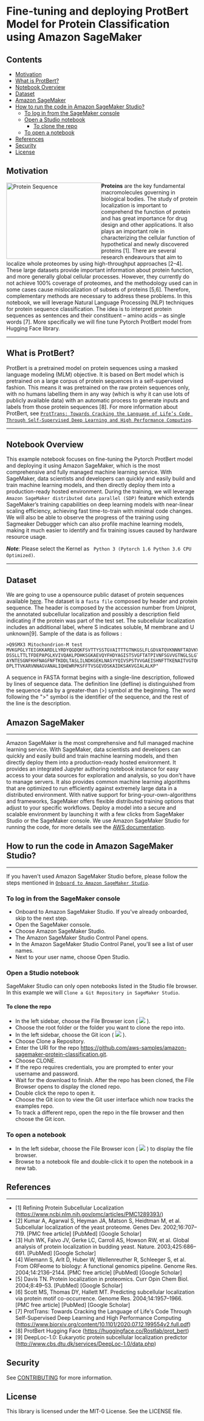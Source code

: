 # Fine-tuning and deploying ProtBert Model for Protein Classification using Amazon SageMaker
 ## Contents
  - [Motivation](#motivation)
  - [What is ProtBert?](#what-is-protbert)
  - [Notebook Overview](#notebook-overview)
  - [Dataset](#dataset)
  - [Amazon SageMaker](#-amazon-sagemaker)
  - [How to run the code in Amazon SageMaker Studio?](#-how-to-run-the-code-in-amazon-sagemaker-studio)
    - [To log in from the SageMaker console](#to-log-in-from-the-sagemaker-console)
    - [Open a Studio notebook](#open-a-studio-notebook)
      - [To clone the repo](#to-clone-the-repo)
    - [To open a notebook](#to-open-a-notebook)
  - [References](#-references)
  - [Security](#security)
  - [License](#license)

## Motivation
<img src="https://upload.wikimedia.org/wikipedia/commons/6/60/Myoglobin.png"
     alt="Protein Sequence"
     style="float: left;"
     height = 200
     width = 250/>
**Proteins** are the key fundamental macromolecules governing in biological bodies. The study of protein localization is important to comprehend the function of protein and has great importance for drug design and other applications. It also plays an important role in characterizing the cellular function of hypothetical and newly discovered proteins [1]. There are several research endeavours that aim to localize whole proteomes by using high-throughput approaches [2–4]. These large datasets provide important information about protein function, and more generally global cellular processes. However, they currently do not achieve 100% coverage of proteomes, and the methodology used can in some cases cause mislocalization of subsets of proteins [5,6]. Therefore, complementary methods are necessary to address these problems. In this notebook, we will leverage Natural Language Processing (NLP) techniques for protein sequence classification. The idea is to interpret protein sequences as sentences and their constituent – amino acids –
as single words [7]. More specifically we will fine tune Pytorch ProtBert model from Hugging Face library.

---
## What is ProtBert?
ProtBert is a pretrained model on protein sequences using a masked language modeling (MLM) objective. It is based on Bert model which is pretrained on a large corpus of protein sequences in a self-supervised fashion. This means it was pretrained on the raw protein sequences only, with no humans labelling them in any way (which is why it can use lots of publicly available data) with an automatic process to generate inputs and labels from those protein sequences [8]. For more information about ProtBert, see [`ProtTrans: Towards Cracking the Language of Life’s Code Through Self-Supervised Deep Learning and High Performance Computing`](https://www.biorxiv.org/content/10.1101/2020.07.12.199554v2.full).

---
## Notebook Overview
This example notebook focuses on fine-tuning the Pytorch ProtBert model and deploying it using Amazon SageMaker, which is the most comprehensive and fully managed machine learning service. With SageMaker, data scientists and developers can quickly and easily build and train machine learning models, and then directly deploy them into a production-ready hosted environment. 
During the training, we will leverage `Amazon SageMaker distributed data parallel (SDP)` feature which extends SageMaker’s training capabilities on deep learning models with near-linear scaling efficiency, achieving fast time-to-train with minimal code changes. We will also be able to observe the progress of the training using Sagmeaker Debugger which can also profile machine learning models, making it much easier to identify and fix training issues caused by hardware resource usage.

_**Note**_: Please select the Kernel as ` Python 3 (Pytorch 1.6 Python 3.6 CPU Optimized)`.

---
## Dataset
We are going to use a opensource public dataset of protein sequences available [here](http://www.cbs.dtu.dk/services/DeepLoc-1.0/data.php). The dataset is a `fasta file` composed by header and protein sequence. The header is composed by the accession number from Uniprot, the annotated subcellular localization and possibly a description field indicating if the protein was part of the test set. The subcellular localization includes an additional label, where S indicates soluble, M membrane and U unknown[9].
Sample of the data is as follows :
```
>Q9SMX3 Mitochondrion-M test
MVKGPGLYTEIGKKARDLLYRDYQGDQKFSVTTYSSTGVAITTTGTNKGSLFLGDVATQVKNNNFTADVKVST
DSSLLTTLTFDEPAPGLKVIVQAKLPDHKSGKAEVQYFHDYAGISTSVGFTATPIVNFSGVVGTNGLSLGTDV
AYNTESGNFKHFNAGFNFTKDDLTASLILNDKGEKLNASYYQIVSPSTVVGAEISHNFTTKENAITVGTQHAL>
DPLTTVKARVNNAGVANALIQHEWRPKSFFTVSGEVDSKAIDKSAKVGIALALKP"
```
A sequence in FASTA format begins with a single-line description, followed by lines of sequence data. The definition line (defline) is distinguished from the sequence data by a greater-than (>) symbol at the beginning. The word following the ">" symbol is the identifier of the sequence, and the rest of the line is the description.

## Amazon SageMaker
----
Amazon SageMaker is the most comprehensive and full managed machine learning service. With SageMaker, data scientists and developers can quickly and easily build and train machine learning models, and then directly deploy them into a production-ready hosted environment. It provides an integrated Jupyter authoring notebook instance for easy access to your data sources for exploration and analysis, so you don't have to manage servers. It also provides common machine learning algorithms that are optimized to run efficiently against extremely large data in a distributed environment. With native support for bring-your-own-algorithms and frameworks, SageMaker offers flexible distributed training options that adjust to your specific workflows. Deploy a model into a secure and scalable environment by launching it with a few clicks from SageMaker Studio or the SageMaker console.  We use Amazon SageMaker Studio for running the code, for more details see the [AWS documentation](https://docs.aws.amazon.com/sagemaker/latest/dg/studio.html).

## How to run the code in Amazon SageMaker Studio? 
----
If you haven't used Amazon SageMaker Studio before, please follow the steps mentioned in [`Onboard to Amazon SageMaker Studio`](https://docs.aws.amazon.com/sagemaker/latest/dg/gs-studio-onboard.html).

### To log in from the SageMaker console

- Onboard to Amazon SageMaker Studio. If you've already onboarded, skip to the next step.
- Open the SageMaker console.
- Choose Amazon SageMaker Studio.
- The Amazon SageMaker Studio Control Panel opens.
- In the Amazon SageMaker Studio Control Panel, you'll see a list of user names.
- Next to your user name, choose Open Studio.

### Open a Studio notebook
SageMaker Studio can only open notebooks listed in the Studio file browser. In this example we will `Clone a Git Repository in SageMaker Studio`.

#### To clone the repo

- In the left sidebar, choose the File Browser icon ( <img src='https://docs.aws.amazon.com/sagemaker/latest/dg/images/icons/File_browser_squid.png'> ).
- Choose the root folder or the folder you want to clone the repo into.
- In the left sidebar, choose the Git icon ( <img src='https://docs.aws.amazon.com/sagemaker/latest/dg/images/icons/Git_squid.png'>  ).
- Choose Clone a Repository.
- Enter the URI for the repo https://github.com/aws-samples/amazon-sagemaker-protein-classification.git.
- Choose CLONE.
- If the repo requires credentials, you are prompted to enter your username and password.
- Wait for the download to finish. After the repo has been cloned, the File Browser opens to display the cloned repo.
- Double click the repo to open it.
- Choose the Git icon to view the Git user interface which now tracks the examples repo.
- To track a different repo, open the repo in the file browser and then choose the Git icon.

### To open a notebook

- In the left sidebar, choose the File Browser icon ( <img src='https://docs.aws.amazon.com/sagemaker/latest/dg/images/icons/File_browser_squid.png'> ) to display the file browser.
- Browse to a notebook file and double-click it to open the notebook in a new tab.

## References
----
- [1] Refining Protein Subcellular Localization (https://www.ncbi.nlm.nih.gov/pmc/articles/PMC1289393/)
- [2] Kumar A, Agarwal S, Heyman JA, Matson S, Heidtman M, et al. Subcellular localization of the yeast proteome. Genes Dev. 2002;16:707–719. [PMC free article] [PubMed] [Google Scholar]
- [3] Huh WK, Falvo JV, Gerke LC, Carroll AS, Howson RW, et al. Global analysis of protein localization in budding yeast. Nature. 2003;425:686–691. [PubMed] [Google Scholar]
- [4] Wiemann S, Arlt D, Huber W, Wellenreuther R, Schleeger S, et al. From ORFeome to biology: A functional genomics pipeline. Genome Res. 2004;14:2136–2144. [PMC free article] [PubMed] [Google Scholar]
- [5] Davis TN. Protein localization in proteomics. Curr Opin Chem Biol. 2004;8:49–53. [PubMed] [Google Scholar]
- [6] Scott MS, Thomas DY, Hallett MT. Predicting subcellular localization via protein motif co-occurrence. Genome Res. 2004;14:1957–1966. [PMC free article] [PubMed] [Google Scholar]
- [7] ProtTrans: Towards Cracking the Language of Life's Code Through Self-Supervised Deep Learning and High Performance Computing (https://www.biorxiv.org/content/10.1101/2020.07.12.199554v2.full.pdf)
- [8] ProtBert Hugging Face (https://huggingface.co/Rostlab/prot_bert)
- [9] DeepLoc-1.0: Eukaryotic protein subcellular localization predictor (http://www.cbs.dtu.dk/services/DeepLoc-1.0/data.php)

## Security

See [CONTRIBUTING](CONTRIBUTING.md#security-issue-notifications) for more information.

## License

This library is licensed under the MIT-0 License. See the LICENSE file.

